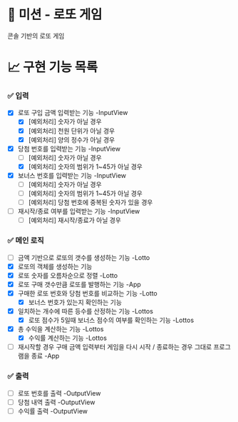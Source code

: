 # 🚀 미션 - 로또 게임

콘솔 기반의 로또 게임

# 📈 구현 기능 목록

### ✅ 입력

- [X] 로또 구입 금액 입력받는 기능 -InputView
  - [X] [예외처리] 숫자가 아닐 경우
  - [X] [예외처리] 천원 단위가 아닐 경우
  - [X] [예외처리] 양의 정수가 아닐 경우
- [X] 당첨 번호를 입력받는 기능 -InputView
  - [ ] [예외처리] 숫자가 아닐 경우
  - [X] [예외처리] 숫자의 범위가 1~45가 아닐 경우
- [X] 보너스 번호를 입력받는 기능 -InputView
  - [ ] [예외처리] 숫자가 아닐 경우
  - [ ] [예외처리] 숫자의 범위가 1~45가 아닐 경우
  - [ ] [예외처리] 당첨 번호에 중복된 숫자가 있을 경우
- [ ] 재시작/종료 여부를 입력받는 기능 -InputView
  - [ ] [예외처리] 재시작/종료가 아닐 경우

### ✅ 메인 로직

- [ ] 금액 기반으로 로또의 갯수를 생성하는 기능 -Lotto
- [x] 로또의 객체를 생성하는 기능
- [x] 로또 숫자를 오름차순으로 정렬 -Lotto
- [x] 로또 구매 갯수만큼 로또를 발행하는 기능 -App
- [x] 구매한 로또 번호와 당첨 번호를 비교하는 기능 -Lotto
  - [x] 보너스 번호가 있는지 확인하는 기능
- [x] 일치하는 개수에 따른 등수를 산정하는 기능 -Lottos
  - [x] 로또 점수가 5일때 보너스 점수의 여부를 확인하는 기능 -Lottos
- [x] 총 수익을 계산하는 기능 -Lottos
  - [X] 수익률 계산하는 기능 -Lottos
- [ ] 재시작할 경우 구매 금액 입력부터 게임을 다시 시작 / 종료하는 경우 그대로 프로그램을 종료 -App

### ✅ 출력

- [ ] 로또 번호를 출력 -OutputView
- [ ] 당첨 내역 출력 -OutputView
- [ ] 수익률 출력 -OutputView
